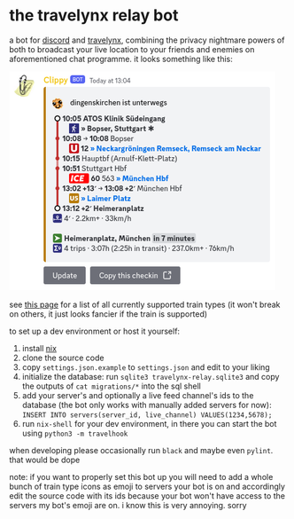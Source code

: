 # the travelynx relay bot

a bot for [discord](https://en.wikipedia.org/wiki/Apple_of_Discord) and [travelynx](https://travelynx.de), combining the privacy nightmare powers of both to broadcast your live location to your friends and enemies on aforementioned chat programme. it looks something like this:

![](./embed-example.png)

see [this page](/icons/descriptions.md) for a list of all currently supported train types (it won't break on others, it just looks fancier if the train is supported)

to set up a dev environment or host it yourself:
1. install [nix](https://nixos.org/download#download-nix)
2. clone the source code
3. copy `settings.json.example` to `settings.json` and edit to your liking
4. initialize the database: run `sqlite3 travelynx-relay.sqlite3` and copy the outputs of `cat migrations/*` into the sql shell
5. add your server's and optionally a live feed channel's ids to the database (the bot only works with manually added servers for now): `INSERT INTO servers(server_id, live_channel) VALUES(1234,5678);`
6. run `nix-shell` for your dev environment, in there you can start the bot using `python3 -m travelhook`

when developing please occasionally run `black` and maybe even `pylint`. that would be dope

note: if you want to properly set this bot up you will need to add a whole bunch of train type icons as emoji to servers your bot is on and accordingly edit the source code with its ids because your bot won't have access to the servers my bot's emoji are on. i know this is very annoying. sorry

